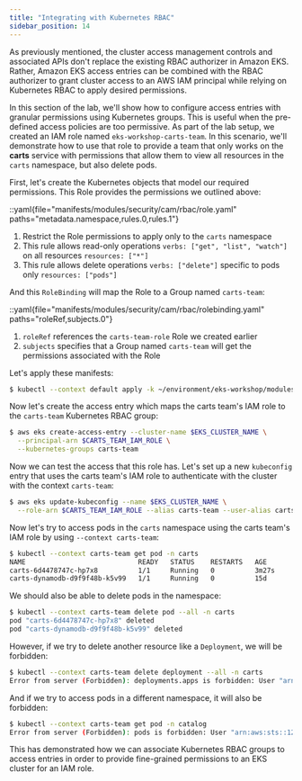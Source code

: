 ```yaml
---
title: "Integrating with Kubernetes RBAC"
sidebar_position: 14
---
```


As previously mentioned, the cluster access management controls and associated APIs don't replace the existing RBAC authorizer in Amazon EKS. Rather, Amazon EKS access entries can be combined with the RBAC authorizer to grant cluster access to an AWS IAM principal while relying on Kubernetes RBAC to apply desired permissions.

In this section of the lab, we'll show how to configure access entries with granular permissions using Kubernetes groups. This is useful when the pre-defined access policies are too permissive. As part of the lab setup, we created an IAM role named `eks-workshop-carts-team`. In this scenario, we'll demonstrate how to use that role to provide a team that only works on the **carts** service with permissions that allow them to view all resources in the `carts` namespace, but also delete pods.

First, let's create the Kubernetes objects that model our required permissions. This Role provides the permissions we outlined above:

::yaml{file="manifests/modules/security/cam/rbac/role.yaml" paths="metadata.namespace,rules.0,rules.1"}

1. Restrict the Role permissions to apply only to the `carts` namespace
2. This rule allows read-only operations `verbs: ["get", "list", "watch"]` on all resources `resources: ["*"]`
3. This rule allows delete operations `verbs: ["delete"]` specific to pods only `resources: ["pods"]`

And this `RoleBinding` will map the Role to a Group named `carts-team`:

::yaml{file="manifests/modules/security/cam/rbac/rolebinding.yaml" paths="roleRef,subjects.0"}

1. `roleRef` references the `carts-team-role` Role we created earlier 
2. `subjects` specifies that a Group named `carts-team` will get the permissions associated with the Role

Let's apply these manifests:

```bash
$ kubectl --context default apply -k ~/environment/eks-workshop/modules/security/cam/rbac
```

Now let's create the access entry which maps the carts team's IAM role to the `carts-team` Kubernetes RBAC group:

```bash
$ aws eks create-access-entry --cluster-name $EKS_CLUSTER_NAME \
  --principal-arn $CARTS_TEAM_IAM_ROLE \
  --kubernetes-groups carts-team
```

Now we can test the access that this role has. Let's set up a new `kubeconfig` entry that uses the carts team's IAM role to authenticate with the cluster with the context `carts-team`:

```bash
$ aws eks update-kubeconfig --name $EKS_CLUSTER_NAME \
  --role-arn $CARTS_TEAM_IAM_ROLE --alias carts-team --user-alias carts-team
```

Now let's try to access pods in the `carts` namespace using the carts team's IAM role by using `--context carts-team`:

```bash
$ kubectl --context carts-team get pod -n carts
NAME                            READY   STATUS    RESTARTS   AGE
carts-6d4478747c-hp7x8          1/1     Running   0          3m27s
carts-dynamodb-d9f9f48b-k5v99   1/1     Running   0          15d
```

We should also be able to delete pods in the namespace:

```bash
$ kubectl --context carts-team delete pod --all -n carts
pod "carts-6d4478747c-hp7x8" deleted
pod "carts-dynamodb-d9f9f48b-k5v99" deleted
```

However, if we try to delete another resource like a `Deployment`, we will be forbidden:

```bash expectError=true
$ kubectl --context carts-team delete deployment --all -n carts
Error from server (Forbidden): deployments.apps is forbidden: User "arn:aws:sts::1234567890:assumed-role/eks-workshop-carts-team/EKSGetTokenAuth" cannot list resource "deployments" in API group "apps" in the namespace "carts"
```

And if we try to access pods in a different namespace, it will also be forbidden:

```bash expectError=true
$ kubectl --context carts-team get pod -n catalog
Error from server (Forbidden): pods is forbidden: User "arn:aws:sts::1234567890:assumed-role/eks-workshop-carts-team/EKSGetTokenAuth" cannot list resource "pods" in API group "" in the namespace "catalog"
```

This has demonstrated how we can associate Kubernetes RBAC groups to access entries in order to provide fine-grained permissions to an EKS cluster for an IAM role.
